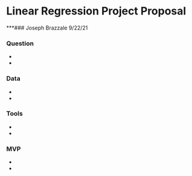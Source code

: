 # Linear Regression Project Proposal
***### Joseph Brazzale 9/22/21

### Question
-
-

### Data
-
-

### Tools 
-
-

### MVP 
-
-
